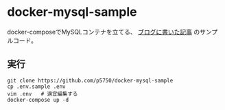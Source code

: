 # docker-mysql-sample

docker-composeでMySQLコンテナを立てる、
[ブログに書いた記事](https://p5750-tech.hateblo.jp/entry/docker-compose-mysql) のサンプルコード。


## 実行

```
git clone https://github.com/p5750/docker-mysql-sample
cp .env.sample .env
vim .env   # 適宜編集する
docker-compose up -d
```
